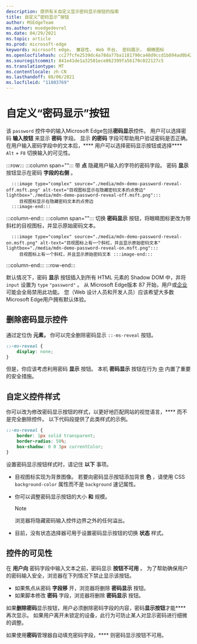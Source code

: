 ```yaml
---
description: 提供有关自定义显示密码显示按钮的指南
title: 自定义“密码显示”按钮
author: MSEdgeTeam
ms.author: msedgedevrel
ms.date: 04/29/2021
ms.topic: article
ms.prod: microsoft-edge
keywords: microsoft edge， 兼容性， Web 平台， 密码展示， 眼睛图标
ms.openlocfilehash: cc27fcfe2539dc4a78da77ba1181790ca40d9ccd1b894ad0b42241dadc3b0659
ms.sourcegitcommit: 841e41de1a32501ece862399fa56170c022127c5
ms.translationtype: MT
ms.contentlocale: zh-CN
ms.lasthandoff: 08/06/2021
ms.locfileid: "11803769"
---
```

# <a name="customize-the-password-reveal-button"></a>自定义“密码显示”按钮  

该 `password` 控件中的输入Microsoft Edge包括**密码显示**控件。  用户可以选择密码 **输入按钮** 来显示 **密码** 字段。  显示 **的密码** 字段可帮助用户验证密码是否正确。  在用户输入密码字段中的文本后，**** 用户可以选择密码显示按钮或选择**** `Alt` + `F8` 切换输入的可见性。  

:::row:::
   :::column span="":::
      带 **点** 隐藏用户输入的字符的密码字段。  密码 **显示** 按钮显示在密码 **字段的右侧** 。
      
      :::image type="complex" source="./media/mdn-demo-password-reveal-off.msft.png" alt-text="目视图标显示在隐藏密码文本的点旁边" lightbox="./media/mdn-demo-password-reveal-off.msft.png":::
         目视图标显示在隐藏密码文本的点旁边  
      :::image-end:::  
   :::column-end:::
   :::column span="":::
      切换 **密码显示** 按钮，将眼睛图标更改为带斜杠的目视图标，并显示原始密码文本。  
      
      :::image type="complex" source="./media/mdn-demo-password-reveal-on.msft.png" alt-text="目视图标上有一个斜杠，并且显示原始密码文本" lightbox="./media/mdn-demo-password-reveal-on.msft.png":::
         目视图标上有一个斜杠，并且显示原始密码文本 :::image-end:::  
   :::column-end:::
:::row-end:::  

默认情况下，密码 **显示** 按钮插入到所有 HTML 元素的 Shadow DOM 中，并将 `input` 设置为 `type` `"password"` 。  从 Microsoft Edge版本 87 开始，用户或[企业][DeployedgeMicrosoftEdgePoliciesPasswordrevealenabled]可能会全局禁用此功能。  您（Web 设计人员和开发人员）应该希望大多数Microsoft Edge用户拥有默认体验。  

## <a name="remove-the-password-reveal-control"></a>删除密码显示控件  

通过定位伪 **元素，** 你可以完全删除密码显示 `::-ms-reveal` 按钮。  

```css
::-ms-reveal {
    display: none;
}
```  

但是，你应该考虑利用密码 **显示** 按钮。  本机 **密码显示** 按钮在行为 [中](#visibility-of-the-control) 内置了重要的安全措施。  

## <a name="customize-the-control-style"></a>自定义控件样式  

你可以改为修改密码显示按钮的样式，以更好地匹配网站的视觉语言，**** 而不是完全删除控件。  以下代码段提供了此类样式的示例。  

```css
::-ms-reveal {
    border: 1px solid transparent;
    border-radius: 50%;
    box-shadow: 0 0 3px currentColor;
}
```  

设置密码显示按钮样式时，请记住 **以下** 事项。  

*   目视图标实现为背景图像。  若要向密码显示按钮添加背景 **色** ，请使用 CSS `background-color` 属性而不是 `background` 速记属性。  
*   你可以调整密码显示按钮的大小 **和** 规模。  
    
    > [!NOTE]
    >浏览器将隐藏密码输入控件边界之外的任何溢出。  
    
*   目前，没有状态选择器可用于设置密码显示按钮的切换 **状态** 样式。  
    
## <a name="visibility-of-the-control"></a>控件的可见性  

在 **用户向** 密码字段中输入文本之前，密码显示 **按钮不可用** 。  为了帮助确保用户的密码输入安全，浏览器在下列情况下禁止显示该按钮。

*   如果焦点从密码 **字段移** 开，浏览器将删除 **密码显示** 按钮。  
*   如果脚本修改 **密码** 字段，浏览器将删除 **密码显示** 按钮。  

如果**删除密码**显示按钮，用户必须删除密码字段的内容，密码**显示按钮**才能**** 再次显示。 如果用户离开未锁定的设备，此行为可防止某人对显示密码进行细微的调整。
    
如果使用**密码**管理器自动填充密码字段，**** 则密码显示按钮不可用。  

<!-- links -->  

[DeployedgeMicrosoftEdgePoliciesPasswordrevealenabled]: /deployedge/microsoft-edge-policies#passwordrevealenabled "PasswordRevealEnabled - Microsoft Edge - 策略|Microsoft Docs"  
